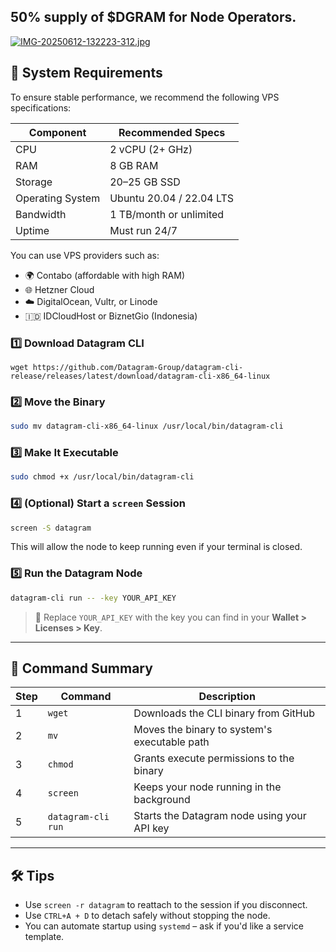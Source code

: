 ## 50% supply of $DGRAM for Node Operators.
[![IMG-20250612-132223-312.jpg](https://i.postimg.cc/hv4zRxmx/IMG-20250612-132223-312.jpg)](https://postimg.cc/8J3Ph7tP)

## 🚀 System Requirements

To ensure stable performance, we recommend the following VPS specifications:

| Component        | Recommended Specs        |
|------------------|--------------------------|
| CPU              | 2 vCPU (2+ GHz)          |
| RAM              | 8 GB RAM                 |
| Storage          | 20–25 GB SSD             |
| Operating System | Ubuntu 20.04 / 22.04 LTS |
| Bandwidth        | 1 TB/month or unlimited  |
| Uptime           | Must run 24/7            |

You can use VPS providers such as:
- 🌍 Contabo (affordable with high RAM)
- 🌐 Hetzner Cloud
- ☁️ DigitalOcean, Vultr, or Linode
- 🇮🇩 IDCloudHost or BiznetGio (Indonesia)


### 1️⃣ Download Datagram CLI

````
wget https://github.com/Datagram-Group/datagram-cli-release/releases/latest/download/datagram-cli-x86_64-linux
````

### 2️⃣ Move the Binary

```bash
sudo mv datagram-cli-x86_64-linux /usr/local/bin/datagram-cli
```

### 3️⃣ Make It Executable

```bash
sudo chmod +x /usr/local/bin/datagram-cli
```

### 4️⃣ (Optional) Start a `screen` Session

```bash
screen -S datagram
```

This will allow the node to keep running even if your terminal is closed.

### 5️⃣ Run the Datagram Node

```bash
datagram-cli run -- -key YOUR_API_KEY
```

> 🔐 Replace `YOUR_API_KEY` with the key you can find in your **Wallet > Licenses > Key**.

---

## 📌 Command Summary

| Step | Command            | Description                                  |
| ---- | ------------------ | -------------------------------------------- |
| 1    | `wget`             | Downloads the CLI binary from GitHub         |
| 2    | `mv`               | Moves the binary to system's executable path |
| 3    | `chmod`            | Grants execute permissions to the binary     |
| 4    | `screen`           | Keeps your node running in the background    |
| 5    | `datagram-cli run` | Starts the Datagram node using your API key  |

---

## 🛠️ Tips

* Use `screen -r datagram` to reattach to the session if you disconnect.
* Use `CTRL+A + D` to detach safely without stopping the node.
* You can automate startup using `systemd` – ask if you'd like a service template.

